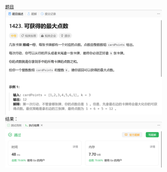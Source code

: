 [题目](https://leetcode.cn/problems/maximum-points-you-can-obtain-from-cards/)
![pic](img.png)
结果：
![pic](result.png)